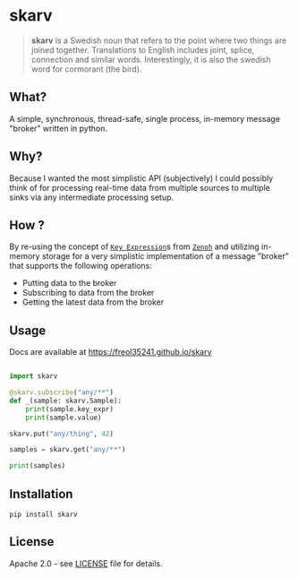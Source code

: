 # skarv

> **skarv** is a Swedish noun that refers to the point where two things are joined together. Translations to English includes joint, splice, connection and similar words. Interestingly, it is also the swedish word for cormorant (the bird).

## What?

A simple, synchronous, thread-safe, single process, in-memory message "broker" written in python. 

## Why?

Because I wanted the most simplistic API (subjectively) I could possibly think of for processing real-time data from multiple sources to multiple sinks via any intermediate processing setup.

## How ?

By re-using the concept of [`Key Expression`](https://github.com/eclipse-zenoh/roadmap/blob/main/rfcs/ALL/Key%20Expressions.md)s from [`Zenoh`](https://zenoh.io/) and utilizing in-memory storage for a very simplistic implementation of a message "broker" that supports the following operations:
* Putting data to the broker
* Subscribing to data from the broker
* Getting the latest data from the broker

## Usage

Docs are available at https://freol35241.github.io/skarv

```python

import skarv

@skarv.subscribe("any/**")
def _(sample: skarv.Sample):
    print(sample.key_expr)
    print(sample.value)

skarv.put("any/thing", 42)

samples = skarv.get("any/**")

print(samples)
```

## Installation

```
pip install skarv
```

## License

Apache 2.0 - see [LICENSE](LICENSE) file for details.
